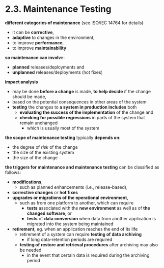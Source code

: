 # 2.3. Maintenance Testing

**different categories of maintenance** (see ISO/IEC 14764 for details)
* it can be **corrective**,
* **adaptive** to changes in the environment,
* to improve **performance**,
* to improve **maintainability**

**so maintenance can involv**e:
* **planned** releases/deployments and
* **unplanned** releases/deployments (hot fixes)

**impact analysis**
* may be done **before a change** is made, **to help decide** if the change should be made,
* based on the potential consequences in other areas of the system
* **testing** the changes to **a system in production includes** both
  + **evaluating the success of the implementation** of the change and
  + **checking for possible regressions** in parts of the system that remain unchanged
    - which is usually most of the system

**the scope of maintenance testing** typically **depends on**:
* the degree of *risk* of the change
* the size of the existing system
* the size of the change

**the triggers for maintenance and maintenance testing** can be classified as follows:
* **modifications**,
  + such as planned enhancements (i.e., release-based),
* **corrective changes** or **hot fixes**
* **upgrades or migrations of the operational environment**,
  + such as from one platform to another, which can require
    - **tests** associated with the **new environment** as well as of **the changed software**, or
    - **tests** of **data conversion** when data from another application is migrated into the system being maintained
* **retirement**, eg. when an application reaches the end of its life
  + retirement of a system can require **testing of data archiving**
    - if long data-retention periods are required
  + **testing of restore and retrieval procedures** after archiving may also be needed
    - in the event that certain data is required during the archiving period
